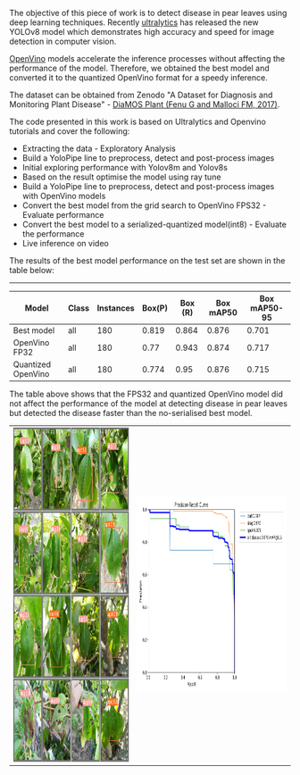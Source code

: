The objective of this piece of work is to detect disease in pear leaves using deep learning techniques. Recently [ultralytics](https://github.com/ultralytics/ultralytics) has released the new YOLOv8 model which demonstrates high accuracy and speed for image detection in computer vision. 

[OpenVino](https://docs.ultralytics.com/integrations/openvino/) models accelerate the inference processes without affecting the performance of the model. Therefore, we obtained the best model and converted it to the quantized OpenVino format for a speedy inference.

The dataset can be obtained from Zenodo "A Dataset for Diagnosis and Monitoring Plant Disease" - [DiaMOS Plant (Fenu G and Malloci FM, 2017)](https://zenodo.org/records/5557313).

The code presented in this work is based on Ultralytics and Openvino tutorials and cover the following:

- Extracting the data - Exploratory Analysis
- Build a YoloPipe line to preprocess, detect and post-process images
- Initial exploring performance with Yolov8m and Yolov8s
- Based on the result optimise the model using ray tune
- Build a YoloPipe line to preprocess, detect and post-process images with OpenVino models
- Convert the best model from the grid search to OpenVino FPS32 - Evaluate performance
- Convert the best model to a serialized-quantized model(int8) - Evaluate the performance
- Live inference on video


The results of the best model performance on the test set are shown in the table below:


---


|Model | Class | Instances |  Box(P) | Box (R) | Box mAP50 | Box mAP50-95 |
|------|-------|--------|---------|---------|-----------|--------------|
| Best model|all   | 180    | 0.819  | 0.864   | 0.876     | 0.701        |
| OpenVino FP32|all   | 180    | 0.77  | 0.943   | 0.874     | 0.717        |
| Quantized OpenVino|all   |   180   | 0.774  | 0.95   | 0.876    | 0.715       |


The table above shows that the FPS32 and quantized OpenVino model did not affect the performance of the model at detecting disease in pear leaves but detected the disease faster than the no-serialised best model.



<center>
<table>
    <tr>
      <td>
      <img src="yolov8-pear-experiments/grid-opt/test/val_batch2_pred.jpg" width=500, height=600 >
      </td>
      <td>
      <img src="yolov8-pear-experiments/grid-opt/test/PR_curve.png" width=650, height=350>
      </td>
     </tr>
</table>
</center>



